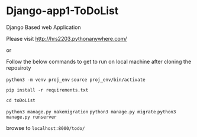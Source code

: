 # Django-app1-ToDoList
Django Based web Application

Please visit http://hrs2203.pythonanywhere.com/

or

Follow the below commands to get to run on local machine after cloning the reposiroty

`python3 -m venv proj_env`
`source proj_env/bin/activate`

`pip install -r requirements.txt`

`cd toDoList`

`python3 manage.py makemigration`
`python3 manage.py migrate`
`python3 manage.py runserver`

browse to `localhost:8000/todo/`